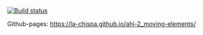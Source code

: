 [![Build status](https://ci.appveyor.com/api/projects/status/rvvygtloaabvuny2?svg=true)](https://ci.appveyor.com/project/la-chispa/ahj-2-moving-elements)

Github-pages: https://la-chispa.github.io/ahj-2_moving-elements/